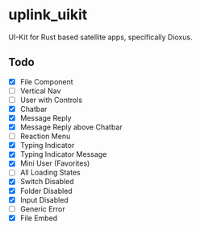 # uplink_uikit
UI-Kit for Rust based satellite apps, specifically Dioxus.


## Todo

- [x] File Component
- [ ] Vertical Nav
- [ ] User with Controls
- [x] Chatbar
- [x] Message Reply
- [x] Message Reply above Chatbar
- [ ] Reaction Menu
- [x] Typing Indicator
- [x] Typing Indicator Message
- [x] Mini User (Favorites)
- [ ] All Loading States
- [x] Switch Disabled
- [x] Folder Disabled
- [x] Input Disabled
- [ ] Generic Error
- [x] File Embed
